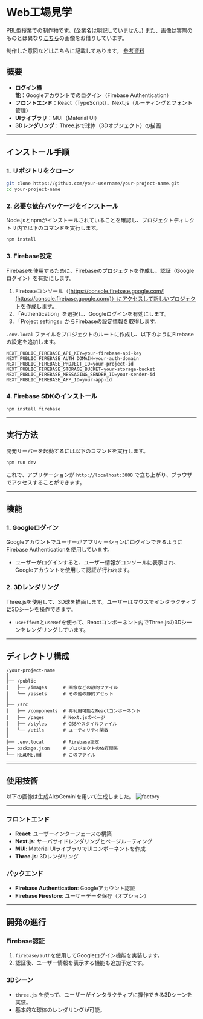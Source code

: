 # Web工場見学
PBL型授業での制作物です。(企業名は明記していません。)
また、画像は実際のものとは異なり[こちら](https://github.com/Kazuhito00/royalty-free-360-degree-images?tab=readme-ov-file)の画像をお借りしています。

制作した意図などはこちらに記載してあります。 [参考資料](https://www.canva.com/design/DAGajx8OdDo/qXxujEPWRHOOPDQDSkhD1Q/edit)

## 概要

* **ログイン機能**：Googleアカウントでのログイン（Firebase Authentication）
* **フロントエンド**：React（TypeScript）、Next.js（ルーティングとフォント管理）
* **UIライブラリ**：MUI（Material UI）
* **3Dレンダリング**：Three.jsで球体（3Dオブジェクト）の描画

---

## インストール手順

### 1. リポジトリをクローン

```bash
git clone https://github.com/your-username/your-project-name.git
cd your-project-name
```

### 2. 必要な依存パッケージをインストール

Node.jsとnpmがインストールされていることを確認し、プロジェクトディレクトリ内で以下のコマンドを実行します。

```bash
npm install
```

### 3. Firebase設定

Firebaseを使用するために、Firebaseのプロジェクトを作成し、認証（Googleログイン）を有効にします。

1. Firebaseコンソール（[https://console.firebase.google.com/](https://console.firebase.google.com/)）にアクセスして新しいプロジェクトを作成します。
2. 「Authentication」を選択し、Googleログインを有効にします。
3. 「Project settings」からFirebaseの設定情報を取得します。

`.env.local` ファイルをプロジェクトのルートに作成し、以下のようにFirebaseの設定を追加します。

```env
NEXT_PUBLIC_FIREBASE_API_KEY=your-firebase-api-key
NEXT_PUBLIC_FIREBASE_AUTH_DOMAIN=your-auth-domain
NEXT_PUBLIC_FIREBASE_PROJECT_ID=your-project-id
NEXT_PUBLIC_FIREBASE_STORAGE_BUCKET=your-storage-bucket
NEXT_PUBLIC_FIREBASE_MESSAGING_SENDER_ID=your-sender-id
NEXT_PUBLIC_FIREBASE_APP_ID=your-app-id
```

### 4. Firebase SDKのインストール

```bash
npm install firebase
```

---

## 実行方法

開発サーバーを起動するには以下のコマンドを実行します。

```bash
npm run dev
```

これで、アプリケーションが `http://localhost:3000` で立ち上がり、ブラウザでアクセスすることができます。

---

## 機能

### 1. Googleログイン

GoogleアカウントでユーザーがアプリケーションにログインできるようにFirebase Authenticationを使用しています。

* ユーザーがログインすると、ユーザー情報がコンソールに表示され、Googleアカウントを使用して認証が行われます。

### 2. 3Dレンダリング

Three.jsを使用して、3D球を描画します。ユーザーはマウスでインタラクティブに3Dシーンを操作できます。

* `useEffect`と`useRef`を使って、Reactコンポーネント内でThree.jsの3Dシーンをレンダリングしています。

---

## ディレクトリ構成

```
/your-project-name
│
├── /public
│   ├── /images      # 画像などの静的ファイル
│   └── /assets      # その他の静的アセット
│
├── /src
│   ├── /components  # 再利用可能なReactコンポーネント
│   ├── /pages       # Next.jsのページ
│   ├── /styles      # CSSやスタイルファイル
│   └── /utils       # ユーティリティ関数
│
├── .env.local       # Firebase設定
├── package.json     # プロジェクトの依存関係
└── README.md        # このファイル
```

---

## 使用技術

以下の画像は生成AIのGeminiを用いて生成しました。
![factory](https://github.com/user-attachments/assets/906e3149-30c1-471a-b7af-60eee08374f0)

---

### フロントエンド

* **React**: ユーザーインターフェースの構築
* **Next.js**: サーバサイドレンダリングとページルーティング
* **MUI**: Material UIライブラリでUIコンポーネントを作成
* **Three.js**: 3Dレンダリング

### バックエンド

* **Firebase Authentication**: Googleアカウント認証
* **Firebase Firestore**: ユーザーデータ保存（オプション）

---

## 開発の進行

### Firebase認証

1. `firebase/auth`を使用してGoogleログイン機能を実装します。
2. 認証後、ユーザー情報を表示する機能も追加予定です。

### 3Dシーン

* `three.js` を使って、ユーザーがインタラクティブに操作できる3Dシーンを実装。
* 基本的な球体のレンダリングが可能。
